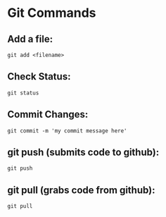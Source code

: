 # Git Commands
## Add a file: 
`git add <filename>`
## Check Status:
`git status`
## Commit Changes:
`git commit -m 'my commit message here'`
## git push (submits code to github):
`git push`
## git pull (grabs code from github):
`git pull`


